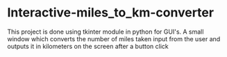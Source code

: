 # Interactive-miles_to_km-converter
This project is done using tkinter module in python for GUI's.
A small window which converts the number of miles taken input from the user and
outputs it in kilometers on the screen after a button click
